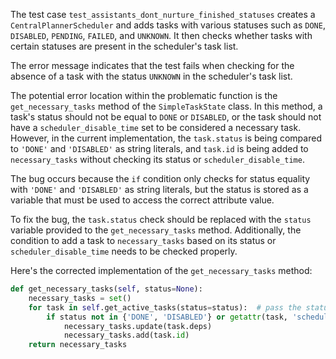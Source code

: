 The test case `test_assistants_dont_nurture_finished_statuses` creates a `CentralPlannerScheduler` and adds tasks with various statuses such as `DONE`, `DISABLED`, `PENDING`, `FAILED`, and `UNKNOWN`. It then checks whether tasks with certain statuses are present in the scheduler's task list.

The error message indicates that the test fails when checking for the absence of a task with the status `UNKNOWN` in the scheduler's task list.

The potential error location within the problematic function is the `get_necessary_tasks` method of the `SimpleTaskState` class. In this method, a task's status should not be equal to `DONE` or `DISABLED`, or the task should not have a `scheduler_disable_time` set to be considered a necessary task. However, in the current implementation, the `task.status` is being compared to `'DONE'` and `'DISABLED'` as string literals, and `task.id` is being added to `necessary_tasks` without checking its status or `scheduler_disable_time`.

The bug occurs because the `if` condition only checks for status equality with `'DONE'` and `'DISABLED'` as string literals, but the status is stored as a variable that must be used to access the correct attribute value.

To fix the bug, the `task.status` check should be replaced with the `status` variable provided to the `get_necessary_tasks` method. Additionally, the condition to add a task to `necessary_tasks` based on its status or `scheduler_disable_time` needs to be checked properly.

Here's the corrected implementation of the `get_necessary_tasks` method:

```python
def get_necessary_tasks(self, status=None):
    necessary_tasks = set()
    for task in self.get_active_tasks(status=status):  # pass the status variable to get_active_tasks
        if status not in {'DONE', 'DISABLED'} or getattr(task, 'scheduler_disable_time', None) is not None:  # check status properly
            necessary_tasks.update(task.deps)
            necessary_tasks.add(task.id)
    return necessary_tasks
```